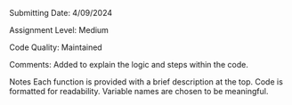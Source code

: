 Submitting Date: 4/09/2024

Assignment Level: Medium

Code Quality: Maintained

Comments: Added to explain the logic and steps within the code.

Notes Each function is provided with a brief description at the top. Code is formatted for readability. Variable names are chosen to be meaningful.

